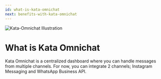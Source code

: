 ```yaml
---
id: what-is-kata-omnichat
next: benefits-with-kata-omnichat
---
```


<img className="borderless" src="/assets/images/products/kata-omnichat/image0.png" alt="Kata-Omnichat Illustration" />

# What is Kata Omnichat

Kata Omnichat is a centralized dashboard where you can handle messages from multiple channels. For now, you can integrate 2 channels; Instagram Messaging and WhatsApp Business API.
